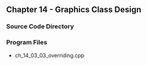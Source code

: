 ## Chapter 14 - Graphics Class Design
### Source Code Directory

### Program Files
* ch\_14\_03\_03\_overriding.cpp 
